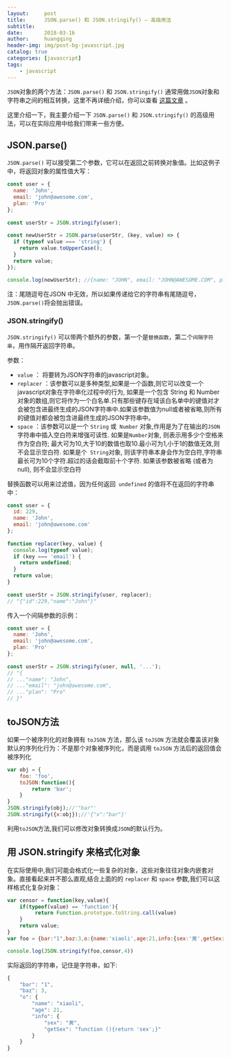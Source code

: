 ```yaml
---
layout:     post
title:      JSON.parse() 和 JSON.stringify() – 高级用法
subtitle:   
date:       2018-03-16
author:     huangqing
header-img: img/post-bg-javascript.jpg
catalog: true
categories: [javascript]
tags:
    - javascript
---
```



`JSON`对象的两个方法：`JSON.parse()` 和 `JSON.stringify()` 通常用做`JSON`对象和字符串之间的相互转换，这里不再详细介绍，你可以查看 [这篇文章](http://www.css88.com/archives/3919) 。

这里介绍一下，我主要介绍一下 `JSON.parse()` 和 `JSON.stringify()` 的高级用法，可以在实际应用中给我们带来一些方便。

## JSON.parse()

`JSON.parse()` 可以接受第二个参数，它可以在返回之前转换对象值。比如这例子中，将返回对象的属性值大写：

```javascript
const user = {
  name: 'John',
  email: 'john@awesome.com',
  plan: 'Pro'
};
 
const userStr = JSON.stringify(user);
 
const newUserStr = JSON.parse(userStr, (key, value) => {
  if (typeof value === 'string') {
    return value.toUpperCase();
  }
  return value;
});
 
console.log(newUserStr); //{name: "JOHN", email: "JOHN@AWESOME.COM", plan: "PRO"} 
```

注：尾随逗号在JSON 中无效，所以如果传递给它的字符串有尾随逗号，`JSON.parse()`将会抛出错误。

### JSON.stringify()

`JSON.stringify()` 可以带两个额外的参数，第一个是`替换函数`，第二个`间隔字符串`，用作隔开返回字符串。

参数：

+ `value` ： 将要转为JSON字符串的javascript对象。
+ `replacer` ：该参数可以是多种类型,如果是一个函数,则它可以改变一个javascript对象在字符串化过程中的行为, 如果是一个包含 String 和 Number 对象的数组,则它将作为一个白名单.只有那些键存在域该白名单中的键值对才会被包含进最终生成的JSON字符串中.如果该参数值为null或者被省略,则所有的键值对都会被包含进最终生成的JSON字符串中。
+ `space` ：该参数可以是一个 `String` 或` Number` 对象,作用是为了在输出的`JSON`字符串中插入空白符来增强可读性. 如果是`Number`对象, 则表示用多少个空格来作为空白符; 最大可为10,大于10的数值也取10.最小可为1,小于1的数值无效,则不会显示空白符. 如果是个` String`对象, 则该字符串本身会作为空白符,字符串最长可为10个字符.超过的话会截取前十个字符. 如果该参数被省略 (或者为null), 则不会显示空白符

替换函数可以用来过滤值，因为任何返回` undefined` 的值将不在返回的字符串中：

```javascript
const user = {
  id: 229,
  name: 'John',
  email: 'john@awesome.com'
};
 
function replacer(key, value) {
  console.log(typeof value);
  if (key === 'email') {
    return undefined;
  }
  return value;
}
 
const userStr = JSON.stringify(user, replacer);
// "{"id":229,"name":"John"}"
```

传入一个间隔参数的示例：

```javascript
const user = {
  name: 'John',
  email: 'john@awesome.com',
  plan: 'Pro'
};
 
const userStr = JSON.stringify(user, null, '...');
// "{
// ..."name": "John",
// ..."email": "john@awesome.com",
// ..."plan": "Pro"
// }"
```

## toJSON方法

如果一个被序列化的对象拥有 `toJSON` 方法，那么该 `toJSON` 方法就会覆盖该对象默认的序列化行为：不是那个对象被序列化，而是调用 `toJSON` 方法后的返回值会被序列化

```javascript
var obj = {
    foo: 'foo',
    toJSON:function(){
        return 'bar';
    }
}
JSON.stringify(obj);//'"bar"'
JSON.stringify({x:obj});//'{"x":"bar"}'
```

利用`toJSON`方法,我们可以修改对象转换成`JSON`的默认行为。

## 用 JSON.stringify 来格式化对象

在实际使用中,我们可能会格式化一些复杂的对象，这些对象往往对象内嵌套对象。直接看起来并不那么直观,结合上面的的 `replacer` 和 `space` 参数,我们可以这样格式化复杂对象：

```javascript
var censor = function(key,value){
    if(typeof(value) == 'function'){
         return Function.prototype.toString.call(value)
    }
    return value;
}
var foo = {bar:"1",baz:3,o:{name:'xiaoli',age:21,info:{sex:'男',getSex:function(){return 'sex';}}}};

console.log(JSON.stringify(foo,censor,4))
```

实际返回的字符串，记住是字符串，如下:

```javascript
{
    "bar": "1",
    "baz": 3,
    "o": {
        "name": "xiaoli",
        "age": 21,
        "info": {
            "sex": "男",
            "getSex": "function (){return 'sex';}"
        }
    }
}
```